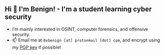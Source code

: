 ## Hi 👋 I'm Benign! - I'm a student learning cyber security
- I’m mainly interested in OSINT, computer forensics, and offensive security.
- 📫 Email me at ``0xbenign [at] protonmail [dot] com``, and encrypt using my [PGP key](https://raw.githubusercontent.com/0xBenign/0xBenign/main/pgp.asc) if possible!
